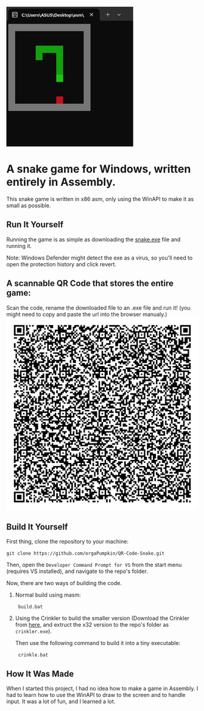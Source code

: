 ![Snake](https://github.com/orgaPumpkin/QR-Code-Snake/blob/main/snake.png?raw=true)
# A snake game for Windows, written entirely in Assembly.
This snake game is written in x86 asm, only using the WinAPI to make it as small as possible.

## Run It Yourself
Running the game is as simple as downloading the [snake.exe](https://github.com/orgaPumpkin/QR-Code-Snake/blob/main/snake.exe) file and running it.

Note: Windows Defender might detect the exe as a virus, so you'll need to open the protection history and click revert.

## A scannable QR Code that stores the entire game:
Scan the code, rename the downloaded file to an .exe file and run it! (you might need to copy and paste the url into the browser manualy.)
![QR Code](https://github.com/orgaPumpkin/QR-Code-Snake/blob/main/QRCode.png?raw=true)

## Build It Yourself
First thing, clone the repository to your machine:

    git clone https://github.com/orgaPumpkin/QR-Code-Snake.git

Then, open the `Developer Command Prompt for VS` from the start menu (requires VS installed), and navigate to the repo's folder.

Now, there are two ways of building the code.

1. Normal build using masm:

        build.bat

2. Using the Crinkler to build the smaller version
(Download the Crinkler from [here](https://github.com/runestubbe/Crinkler/releases/tag/v2.3),
and extruct the x32 version to the repo's folder as `crinkler.exe`). 

   Then use the following command to build it into a tiny executable:

        crinkle.bat

## How It Was Made
When I started this project, I had no idea how to make a game in Assembly. I had to learn how to use the WinAPI to
 draw to the screen and to handle input. It was a lot of fun, and I learned a lot.
